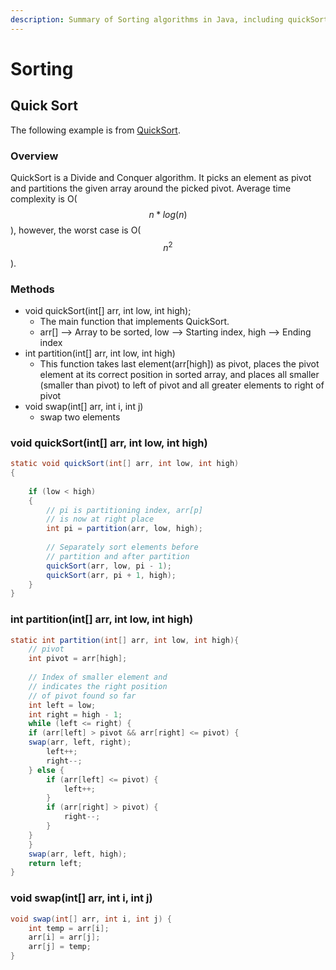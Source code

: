 ```yaml
---
description: Summary of Sorting algorithms in Java, including quickSort
---
```


# Sorting

## Quick Sort

The following example is from [QuickSort](https://www.geeksforgeeks.org/quick-sort/).&#x20;

### Overview

QuickSort is a Divide and Conquer algorithm. It picks an element as pivot and partitions the given array around the picked pivot. Average time complexity is O($$n*log(n)$$), however, the worst case is O($$n^2$$).

### Methods

* void quickSort(int\[] arr, int low, int high);
  * The main function that implements QuickSort.
  * arr\[] --> Array to be sorted, low --> Starting index, high --> Ending index
* int partition(int\[] arr, int low, int high)
  * This function takes last element(arr\[high]) as pivot, places the pivot element at its correct position in sorted array, and places all smaller (smaller than pivot) to left of pivot and all greater elements to right of pivot
* void swap(int\[] arr, int i, int j)
  * swap two elements&#x20;

### void quickSort(int\[] arr, int low, int high)

```java
static void quickSort(int[] arr, int low, int high)
{
    
    if (low < high) 
    {
        // pi is partitioning index, arr[p]
        // is now at right place 
        int pi = partition(arr, low, high);
  
        // Separately sort elements before
        // partition and after partition
        quickSort(arr, low, pi - 1);
        quickSort(arr, pi + 1, high);
    }
}
```

### int partition(int\[] arr, int low, int high)

```java
static int partition(int[] arr, int low, int high){
	// pivot
	int pivot = arr[high];
	
	// Index of smaller element and
	// indicates the right position
	// of pivot found so far
	int left = low;
	int right = high - 1;
	while (left <= right) {
	if (arr[left] > pivot && arr[right] <= pivot) {
	swap(arr, left, right);
		left++;
		right--;
	} else {
		if (arr[left] <= pivot) {
			left++;
		}
		if (arr[right] > pivot) {
			right--;
		}
	}
	}
	swap(arr, left, high);
	return left;
}
```

### void swap(int\[] arr, int i, int j)

```java
void swap(int[] arr, int i, int j) {
    int temp = arr[i];
    arr[i] = arr[j];
    arr[j] = temp;
}
```
